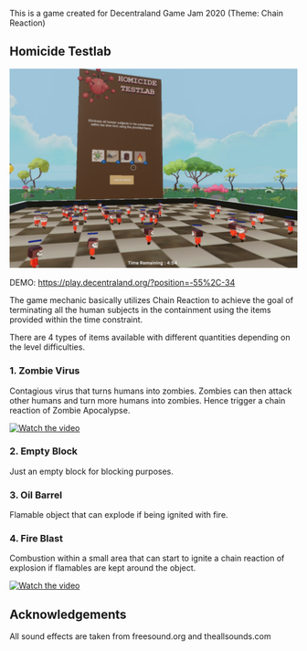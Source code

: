This is a game created for Decentraland Game Jam 2020 (Theme: Chain Reaction)

## Homicide Testlab

![screenshot](https://github.com/tensaix2j/decentraland_cr/blob/master/screenshot/homicide_testlab_ss.png)

DEMO:
https://play.decentraland.org/?position=-55%2C-34


The game mechanic basically utilizes Chain Reaction to achieve the goal of terminating all the human subjects in the containment using the items provided within the time constraint. 




There are 4 types of items available with different quantities depending on the level difficulties. 

### 1. Zombie Virus
Contagious virus that turns humans into zombies. Zombies can then attack other humans and turn more humans into zombies. Hence trigger a chain reaction of Zombie Apocalypse.


[![Watch the video](https://img.youtube.com/vi/xWOQzzo3ygQ/hqdefault.jpg)](https://www.youtube.com/watch?v=xWOQzzo3ygQ)

### 2. Empty Block
Just an empty block for blocking purposes.

### 3. Oil Barrel
Flamable object that can explode if being ignited with fire. 

### 4. Fire Blast
Combustion within a small area that can start to ignite a chain reaction of explosion if flamables are kept around the object.

[![Watch the video](https://img.youtube.com/vi/KUd1umtPviA/hqdefault.jpg)](https://www.youtube.com/watch?v=KUd1umtPviA)




## Acknowledgements
All sound effects are taken from freesound.org and theallsounds.com 
